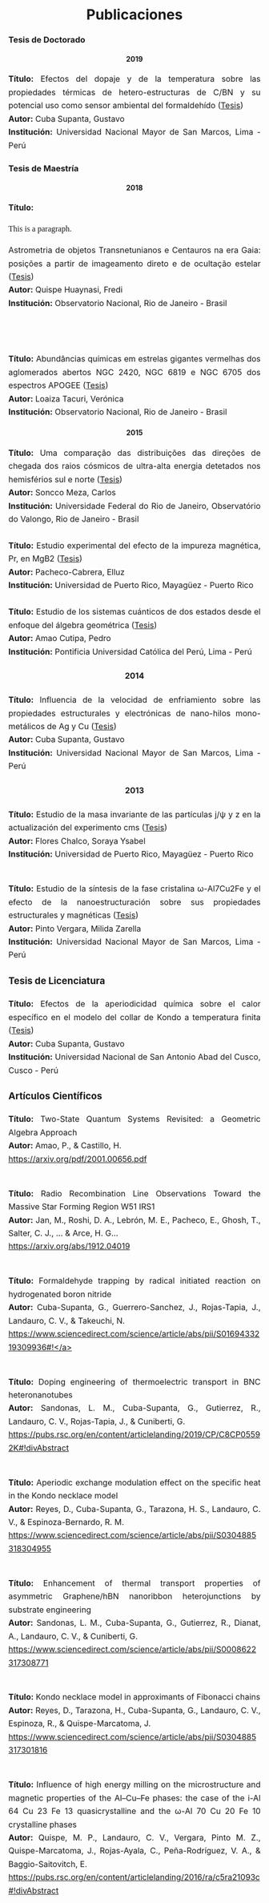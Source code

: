---
---
<head>
<style>
div.a {
  line-height: 0.7cm;
  font-size: 16px;
  text-align: justify;  
}
</style>
</head>

<center><h1>Publicaciones</h1></center>

<h3>Tesis de Doctorado</h3>
<center> <h4>2019</h4> </center>

<div class="a"> <b> Título:</b> Efectos del dopaje y de la temperatura sobre las propiedades térmicas de hetero-estructuras de C/BN y su potencial uso como sensor ambiental del formaldehído (<a href="https://cybertesis.unmsm.edu.pe/handle/20.500.12672/12312">Tesis</a>)<br>
<b> Autor:</b> Cuba Supanta, Gustavo<br>
<b> Institución:</b> Universidad Nacional Mayor de San Marcos, Lima - Perú </div> 

<h3>Tesis de Maestría</h3> 
<center><h4>2018</h4></center>

<div class="a"> <b> Título:</b> <p style="font-family:verdana">This is a paragraph.</p> Astrometria de objetos Transnetunianos e Centauros na era Gaia: posições a partir de imageamento direto e de ocultação estelar (<a href="http://www.on.br/conteudo/dppg_e_iniciacao/dppg/ferramenta_teses/teses/ASTRONOMIA/[417_09-06_C]on_2018_m_frediquispe.pdf">Tesis</a>)<br>
<b> Autor:</b> Quispe Huaynasi, Fredi<br>
<b> Institución:</b> Observatorio Nacional, Rio de Janeiro - Brasil </p> <br><br> 

<b> Título:</b> Abundâncias químicas em estrelas gigantes vermelhas dos aglomerados abertos NGC 2420, NGC 6819 e NGC 6705 dos espectros APOGEE (<a href="http://www.on.br/conteudo/dppg_e_iniciacao/dppg/ferramenta_teses/teses/ASTRONOMIA/%5B398_50-38_C%5Don_2018_m_veronicaloaizatacuri-novo.pdf">Tesis</a>)<br>
<b> Autor:</b> Loaiza Tacuri, Verónica<br>
<b> Institución:</b> Observatorio Nacional, Rio de Janeiro - Brasil </div>

<center><h4>2015</h4></center>

<div class="a"> <b> Título:</b> Uma comparação das distribuições das direções de chegada dos raios cósmicos de ultra-alta energia detetados nos hemisférios sul e norte (<a href="http://objdig.ufrj.br/14/teses/842460.pdf">Tesis</a>)<br>
<b> Autor:</b> Soncco Meza, Carlos<br>
<b> Institución:</b> Universidade Federal do Rio de Janeiro, Observatório do Valongo, Rio de Janeiro - Brasil <br><br>

<div class="a"> <b> Título:</b> Estudio experimental del efecto de la impureza magnética, Pr, en MgB2  (<a href="https://scholar.uprm.edu/handle/20.500.11801/2017">Tesis</a>)<br>
<b> Autor:</b> Pacheco-Cabrera, Elluz<br>
<b> Institución:</b> Universidad de Puerto Rico, Mayagüez - Puerto Rico <br><br>

<div class="a"> <b> Título:</b> Estudio de los sistemas cuánticos de dos estados desde el enfoque del álgebra geométrica (<a href="http://tesis.pucp.edu.pe/repositorio/bitstream/handle/20.500.12404/6715/AMAO_CUTIPA_PEDRO_ESTUDIO_SISTEMAS_CUANTICOS_1.pdf?sequence=4&isAllowed=y">Tesis</a>)<br>
<b> Autor:</b> Amao Cutipa, Pedro<br>
<b> Institución:</b> Pontificia Universidad Católica del Perú, Lima - Perú </div>

<center><h4>2014</h4></center>
<div class="a"> <b> Título:</b> Influencia de la velocidad de enfriamiento sobre las propiedades estructurales y electrónicas de nano-hilos mono-metálicos de Ag y Cu (<a href="https://cybertesis.unmsm.edu.pe/handle/20.500.12672/5786">Tesis</a>)<br>
<b> Autor:</b> Cuba Supanta, Gustavo<br>
<b> Institución:</b> Universidad Nacional Mayor de San Marcos, Lima - Perú </div>

<center><h4>2013</h4></center>
<div class="a"> <b> Título:</b> Estudio de la masa invariante de las partículas j/ψ y z en la actualización del experimento cms (<a href="https://scholar.uprm.edu/handle/20.500.11801/2034">Tesis</a>)<br>
<b> Autor:</b> Flores Chalco, Soraya Ysabel<br>
<b> Institución:</b> Universidad de Puerto Rico, Mayagüez - Puerto Rico <br><br>

<b> Título:</b> Estudio de la síntesis de la fase cristalina ω-Al7Cu2Fe y el efecto de la nanoestructuración sobre sus propiedades estructurales y magnéticas (<a href="https://cybertesis.unmsm.edu.pe/bitstream/handle/20.500.12672/3781/Pinto_vm.pdf?sequence=1">Tesis</a>)<br>
<b> Autor:</b> Pinto Vergara, Milida Zarella<br>
<b> Institución:</b> Universidad Nacional Mayor de San Marcos, Lima - Perú </div>

<h3>Tesis de Licenciatura</h3>

<div class="a"> <b> Título:</b> Efectos de la aperiodicidad química sobre el calor específico en el modelo del collar de Kondo a temperatura finita (<a href="http://repositorio.unsaac.edu.pe/handle/UNSAAC/5208">Tesis</a>)<br>
<b> Autor:</b> Cuba Supanta, Gustavo<br>
<b> Institución:</b> Universidad Nacional de San Antonio Abad del Cusco, Cusco - Perú </div>

<h3>Artículos Científicos</h3>

<div class="a"> <b> Título:</b> Two-State Quantum Systems Revisited: a Geometric Algebra Approach<br>
<b> Autor:</b> Amao, P., & Castillo, H.<br>
<a href="https://arxiv.org/pdf/2001.00656.pdf">https://arxiv.org/pdf/2001.00656.pdf</a> <br><br>

<b> Título:</b> Radio Recombination Line Observations Toward the Massive Star Forming Region W51 IRS1 <br>
<b> Autor:</b> Jan, M., Roshi, D. A., Lebrón, M. E., Pacheco, E., Ghosh, T., Salter, C. J., ... & Arce, H. G...<br>
<a href="https://arxiv.org/abs/1912.04019"> https://arxiv.org/abs/1912.04019 </a> <br><br>

<b> Título:</b> Formaldehyde trapping by radical initiated reaction on hydrogenated boron nitride<br>
<b> Autor:</b> Cuba-Supanta, G., Guerrero-Sanchez, J., Rojas-Tapia, J., Landauro, C. V., & Takeuchi, N.<br>
<a href="https://www.sciencedirect.com/science/article/abs/pii/S0169433219309936#!">https://www.sciencedirect.com/science/article/abs/pii/S0169433219309936#!</a><br><br>

<b> Título:</b> Doping engineering of thermoelectric transport in BNC heteronanotubes<br>
<b> Autor:</b> Sandonas, L. M., Cuba-Supanta, G., Gutierrez, R., Landauro, C. V., Rojas-Tapia, J., & Cuniberti, G.<br>
<a href="https://pubs.rsc.org/en/content/articlelanding/2019/CP/C8CP05592K#!divAbstract">https://pubs.rsc.org/en/content/articlelanding/2019/CP/C8CP05592K#!divAbstract</a><br><br>

<b> Título:</b> Aperiodic exchange modulation effect on the specific heat in the Kondo necklace model<br>
<b> Autor:</b> Reyes, D., Cuba-Supanta, G., Tarazona, H. S., Landauro, C. V., & Espinoza-Bernardo, R. M.<br>
<a href="https://www.sciencedirect.com/science/article/abs/pii/S0304885318304955">https://www.sciencedirect.com/science/article/abs/pii/S0304885318304955</a><br><br>

<b> Título:</b> Enhancement of thermal transport properties of asymmetric Graphene/hBN nanoribbon heterojunctions by substrate engineering <br>
<b> Autor:</b> Sandonas, L. M., Cuba-Supanta, G., Gutierrez, R., Dianat, A., Landauro, C. V., & Cuniberti, G.<br>
<a href="https://www.sciencedirect.com/science/article/abs/pii/S0008622317308771">https://www.sciencedirect.com/science/article/abs/pii/S0008622317308771</a> <br><br>

<b> Título:</b> Kondo necklace model in approximants of Fibonacci chains <br>
<b> Autor:</b> Reyes, D., Tarazona, H., Cuba-Supanta, G., Landauro, C. V., Espinoza, R., & Quispe-Marcatoma, J.<br>
<a href="https://www.sciencedirect.com/science/article/abs/pii/S0304885317301816">https://www.sciencedirect.com/science/article/abs/pii/S0304885317301816</a><br><br>

<b> Título:</b> Influence of high energy milling on the microstructure and magnetic properties of the Al–Cu–Fe phases: the case of the i-Al 64 Cu 23 Fe 13 quasicrystalline and the ω-Al 70 Cu 20 Fe 10 crystalline phases <br>
<b> Autor:</b> Quispe, M. P., Landauro, C. V., Vergara, Pinto M. Z., Quispe-Marcatoma, J., Rojas-Ayala, C., Peña-Rodríguez, V. A., & Baggio-Saitovitch, E.<br>
<a href="https://pubs.rsc.org/en/content/articlelanding/2016/ra/c5ra21093c#!divAbstract">https://pubs.rsc.org/en/content/articlelanding/2016/ra/c5ra21093c#!divAbstract</a></div>